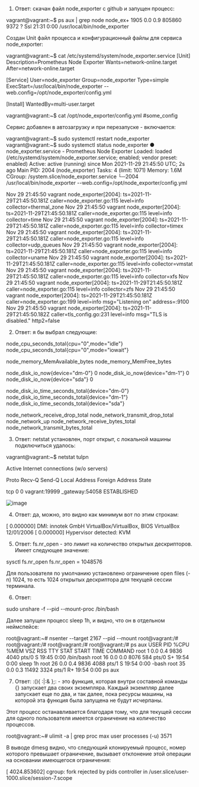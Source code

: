1. Ответ: скачан файл node_exporter с github и запущен процесс:

vagrant@vagrant:~$ ps aux | grep node
node_ex+    1905  0.0  0.9 805860  9372 ?        Ssl  21:31   0:00 /usr/local/bin/node_exporter

Создан Unit файл процесса и конфигурационный файлы для сервиса node_exporter:

vagrant@vagrant:~$ cat /etc/systemd/system/node_exporter.service
[Unit]
Description=Prometheus Node Exporter
Wants=network-online.target
After=network-online.target

[Service]
User=node_exporter
Group=node_exporter
Type=simple
ExecStart=/usr/local/bin/node_exporter --web.config=/opt/node_exporter/config.yml

[Install]
WantedBy=multi-user.target


vagrant@vagrant:~$ cat /opt/node_exporter/config.yml
#some_config

Сервис добавлен в автозагрузку и при перезапуске - включается:

vagrant@vagrant:~$ sudo systemctl restart node_exporter
vagrant@vagrant:~$ sudo systemctl status node_exporter
● node_exporter.service - Prometheus Node Exporter
     Loaded: loaded (/etc/systemd/system/node_exporter.service; enabled; vendor preset: enabled)
     Active: active (running) since Mon 2021-11-29 21:45:50 UTC; 2s ago
   Main PID: 2004 (node_exporter)
      Tasks: 4 (limit: 1071)
     Memory: 1.6M
     CGroup: /system.slice/node_exporter.service
             └─2004 /usr/local/bin/node_exporter --web.config=/opt/node_exporter/config.yml

Nov 29 21:45:50 vagrant node_exporter[2004]: ts=2021-11-29T21:45:50.181Z caller=node_exporter.go:115 level=info collector=thermal_zone
Nov 29 21:45:50 vagrant node_exporter[2004]: ts=2021-11-29T21:45:50.181Z caller=node_exporter.go:115 level=info collector=time
Nov 29 21:45:50 vagrant node_exporter[2004]: ts=2021-11-29T21:45:50.181Z caller=node_exporter.go:115 level=info collector=timex
Nov 29 21:45:50 vagrant node_exporter[2004]: ts=2021-11-29T21:45:50.181Z caller=node_exporter.go:115 level=info collector=udp_queues
Nov 29 21:45:50 vagrant node_exporter[2004]: ts=2021-11-29T21:45:50.181Z caller=node_exporter.go:115 level=info collector=uname
Nov 29 21:45:50 vagrant node_exporter[2004]: ts=2021-11-29T21:45:50.181Z caller=node_exporter.go:115 level=info collector=vmstat
Nov 29 21:45:50 vagrant node_exporter[2004]: ts=2021-11-29T21:45:50.181Z caller=node_exporter.go:115 level=info collector=xfs
Nov 29 21:45:50 vagrant node_exporter[2004]: ts=2021-11-29T21:45:50.181Z caller=node_exporter.go:115 level=info collector=zfs
Nov 29 21:45:50 vagrant node_exporter[2004]: ts=2021-11-29T21:45:50.181Z caller=node_exporter.go:199 level=info msg="Listening on" address=:9100
Nov 29 21:45:50 vagrant node_exporter[2004]: ts=2021-11-29T21:45:50.182Z caller=tls_config.go:231 level=info msg="TLS is disabled." http2=false


2. Ответ: я бы выбрал следующие:

node_cpu_seconds_total{cpu="0",mode="idle"}
node_cpu_seconds_total{cpu="0",mode="iowait"}

node_memory_MemAvailable_bytes
node_memory_MemFree_bytes

node_disk_io_now{device="dm-0"} 0
node_disk_io_now{device="dm-1"} 0
node_disk_io_now{device="sda"} 0

node_disk_io_time_seconds_total{device="dm-0"}
node_disk_io_time_seconds_total{device="dm-1"}
node_disk_io_time_seconds_total{device="sda"} 
 
node_network_receive_drop_total
node_network_transmit_drop_total
node_network_up
node_network_receive_bytes_total
node_network_transmit_bytes_total


3. Ответ: netstat установлен, порт открыт, с локальной машины подключиться удалось:

vagrant@vagrant:~$ netstat tulpn

Active Internet connections (w/o servers)

Proto Recv-Q Send-Q Local Address           Foreign Address         State

tcp        0      0 vagrant:19999           _gateway:54058          ESTABLISHED

![image](https://user-images.githubusercontent.com/60869933/144112613-1126e3fa-f926-4521-bb8d-8c9c41e58f13.png)


4. Ответ: да, можно, это видно как минимум вот по этим строкам:

[    0.000000] DMI: innotek GmbH VirtualBox/VirtualBox, BIOS VirtualBox 12/01/2006
[    0.000000] Hypervisor detected: KVM


5. Ответ: fs.nr_open - это лимит на количество открытых дескрипторов. Имеет следующее значение:

sysctl fs.nr_open
fs.nr_open = 1048576

Для пользователя по умолчанию установлено ограничение open files  (-n) 1024, то есть 1024 открытых дескриптора для текущей сессии терминала.



6. Ответ:

sudo unshare -f --pid --mount-proc /bin/bash

Далее запущен процесс sleep 1h, и видно, что он в отдельном неймспейсе:

root@vagrant:~# nsenter --target 2167 --pid --mount
root@vagrant:/#
root@vagrant:/#
root@vagrant:/#
root@vagrant:/# ps aux
USER         PID %CPU %MEM    VSZ   RSS TTY      STAT START   TIME COMMAND
root           1  0.0  0.4   9836  4040 pts/0    S    19:45   0:00 /bin/bash
root          16  0.0  0.0   8076   584 pts/0    S+   19:54   0:00 sleep 1h
root          26  0.0  0.4   9836  4088 pts/1    S    19:54   0:00 -bash
root          35  0.0  0.3  11492  3324 pts/1    R+   19:54   0:00 ps aux


7. Ответ: :(){ :|:& };: - это функция, которая внутри составной команды {} запускает два своих экземпляра. Каждый экземпляр далее запускает еще по два, и так далее, пока ресурсы машины, на которой эта функция была запущена не будут исчерпаны.

Этот процесс останавливается благодаря тому, что для текущей сессии для одного пользователя имеется ограничение на количество процессов.

root@vagrant:~# ulimit -a | grep proc
max user processes              (-u) 3571


В выводе dmesg видно, что следующий клонируемый процесс, номер которого превышает ограничение, вызывает отклонение этой операции на основании имеющегося ограничения: 

[ 4024.853602] cgroup: fork rejected by pids controller in /user.slice/user-1000.slice/session-7.scope




